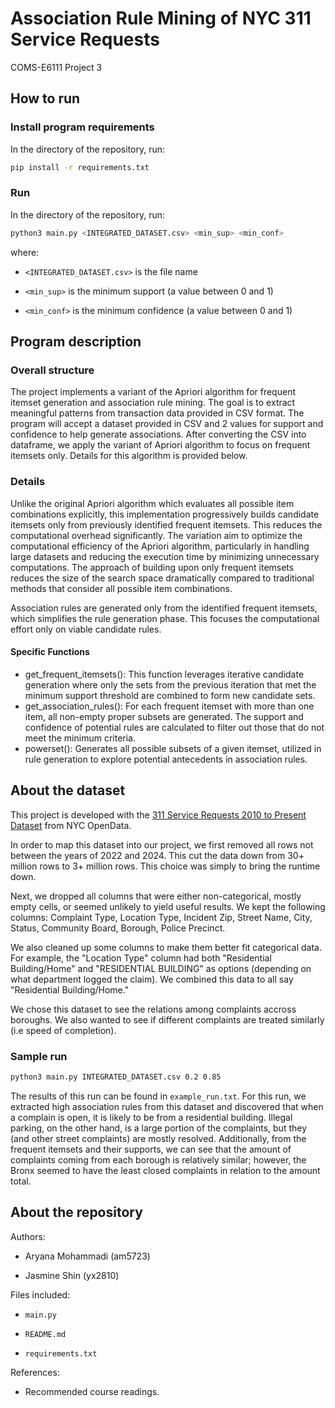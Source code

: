 # Association Rule Mining of NYC 311 Service Requests
COMS-E6111 Project 3

## How to run

### Install program requirements
In the directory of the repository, run:

  ```bash
  pip install -r requirements.txt
  ```

### Run 

In the directory of the repository, run:

  ```bash
  python3 main.py <INTEGRATED_DATASET.csv> <min_sup> <min_conf>
  ```
   
where:
- `<INTEGRATED_DATASET.csv>` is the file name

- `<min_sup>` is the minimum support 
        (a value between 0 and 1)

- `<min_conf>` is the minimum confidence 
    (a value between 0 and 1)

## Program description

### Overall structure
The project implements a variant of the Apriori algorithm for frequent itemset generation and association rule mining. The goal is to extract meaningful patterns from transaction data provided in CSV format. The program will accept a dataset provided in CSV and 2 values for support and confidence to help generate associations. After converting the CSV into dataframe, we apply the variant of Apriori algorithm to focus on frequent itemsets only. Details for this algorithm is provided below.
### Details
Unlike the original Apriori algorithm which evaluates all possible item combinations explicitly, this implementation progressively builds candidate itemsets only from previously identified frequent itemsets. This reduces the computational overhead significantly.
The variation aim to optimize the computational efficiency of the Apriori algorithm, particularly in handling large datasets and reducing the execution time by minimizing unnecessary computations. The approach of building upon only frequent itemsets reduces the size of the search space dramatically compared to traditional methods that consider all possible item combinations.

Association rules are generated only from the identified frequent itemsets, which simplifies the rule generation phase. This focuses the computational effort only on viable candidate rules.

#### Specific Functions
* get_frequent_itemsets(): This function leverages iterative candidate generation where only the sets from the previous iteration that met the minimum support threshold are combined to form new candidate sets.
* get_association_rules(): For each frequent itemset with more than one item, all non-empty proper subsets are generated. The support and confidence of potential rules are calculated to filter out those that do not meet the minimum criteria.
* powerset(): Generates all possible subsets of a given itemset, utilized in rule generation to explore potential antecedents in association rules.

## About the dataset

This project is developed with the [311 Service Requests 2010 to Present Dataset](https://data.cityofnewyork.us/Social-Services/311-Service-Requests-from-2010-to-Present/erm2-nwe9/about_data) from NYC OpenData.

In order to map this dataset into our project, we first removed all rows not between the years of 2022 and 2024. This cut the data down from 30+ million rows to 3+ million rows. This choice was simply to bring the runtime down.

Next, we dropped all columns that were either non-categorical, mostly empty cells, or seemed unlikely to yield useful results. We kept the following columns: Complaint Type, Location Type, Incident Zip, Street Name, City, Status, Community Board, Borough, Police Precinct.

We also cleaned up some columns to make them better fit categorical data. For example, the "Location Type" column had both "Residential Building/Home" and "RESIDENTIAL BUILDING" as options (depending on what department logged the claim). We combined this data to all say "Residential Building/Home."

We chose this dataset to see the relations among complaints accross boroughs. We also wanted to see if different complaints are treated similarly (i.e speed of completion).

### Sample run
  ```bash
  python3 main.py INTEGRATED_DATASET.csv 0.2 0.85
  ```

 The results of this run can be found in `example_run.txt`. For this run, we extracted high association rules from this dataset and discovered that when a complain is open, it is likely to be from a residential building. Illegal parking, on the other hand, is a large portion of the complaints, but they (and other street complaints) are mostly resolved. Additionally, from the frequent itemsets and their supports, we can see that the amount of complaints coming from each borough is relatively similar; however, the Bronx seemed to have the least closed complaints in relation to the amount total. 


## About the repository
Authors: 

- Aryana Mohammadi (am5723)

- Jasmine Shin (yx2810)

Files included:

- `main.py`

- `README.md`

- `requirements.txt`

References:
- Recommended course readings.
